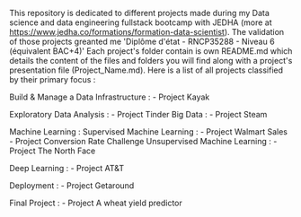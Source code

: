 This repository is dedicated to different projects made during my Data science and data engineering fullstack bootcamp with JEDHA (more at https://www.jedha.co/formations/formation-data-scientist). The validation of those projects greanted me 'Diplôme d'état - RNCP35288 - Niveau 6 (équivalent BAC+4)'
Each project's folder contain is own README.md which details the content of the files and folders you will find along with a project's presentation file (Project_Name.md).
Here is a list of all projects classified by their primary focus :

  Build & Manage a Data Infrastructure :
    - Project Kayak
    
  Exploratory Data Analysis :
    - Project Tinder
    Big Data :
      - Project Steam
      
  Machine Learning :
    Supervised Machine Learning :
      - Project Walmart Sales
      - Project Conversion Rate Challenge
    Unsupervised Machine Learning :
      -  Project The North Face
      
  Deep Learning :
    - Project AT&T
    
  Deployment :
    - Project Getaround
    
  Final Project :
    - Project A wheat yield predictor
